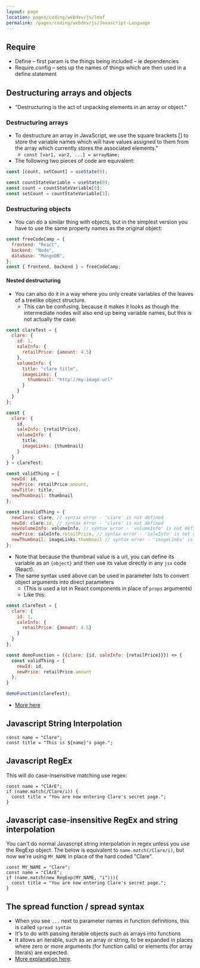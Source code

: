 ```yaml
---
layout: page
location: pages/coding/webdev/js/leaf
permalink: /pages/coding/webdev/js/Javascript-Language
---
```

## Require

  - Define – first param is the things being included – ie dependencies
  - Require.config – sets up the names of things which are then used in
    a define statement

## Destructuring arrays and objects

- "Destructuring is the act of unpacking elements in an array or object."

### Destructuring arrays

- To destructure an array in JavaScript, we use the square brackets [] to store the variable names which will have values assigned to them from the array which currently stores the associated elements."
    - `const [var1, var2, ...] = arrayName;`
- The following two pieces of code are equivalent:

```javascript
const [count, setCount] = useState(0);
```

```javascript
const countStateVariable = useState(0); 
const count = countStateVariable[0]; 
const setCount = countStateVariable[1]; 
```

### Destructuring objects

- You can do a similar thing with objects, but in the simplest version you have to use the same property names as the original object:

```js
const freeCodeCamp = {
  frontend: "React",
  backend: "Node",
  database: "MongoDB",
};
const { frontend, backend } = freeCodeCamp;
```

#### Nested destructuring

- You can also do it in a way where you only create variables of the leaves of a treelike object structure.
  - This can be confusing, because it makes it looks as though the intermediate nodes will also end up being variable names, but this is not actually the case:

```js
const clareTest = {
  clare: {
    id: 1,
    saleInfo: {
      retailPrice: {amount: 4.5}
    }, 
    volumeInfo: {
      title: "clare title",
      imageLinks: {
        thumbnail: "http://my-image-url"
      }
    }
  }
};

const {
  clare: { 
    id, 
    saleInfo: {retailPrice}, 
    volumeInfo: {
      title, 
      imageLinks: {thumbnail}
    }
  }
} = clareTest;

const validThing = {
  newId: id,
  newPrice: retailPrice.amount,
  newTitle: title,
  newThumbnail: thumbnail
};

const invalidThing = {
  newClare: clare, // syntax error - 'clare' is not defined
  newId: clare.id, // syntax error - 'clare' is not defined
  newVolumeInfo: volumeInfo, // syntax error - 'volumeInfo' is not defined
  newPrice: saleInfo.retailPrice, // syntax error - 'saleInfo' is not defined
  newThumbnail: imageLinks.thumbnail // syntax error - 'imageLinks' is not defined
};
```

- Note that because the thumbnail value is a url, you can define its variable as an `{object}` and then use its value directly in any `jsx` code (React). 
- The same syntax used above can be used in parameter lists to convert object arguments into direct parameters
  - (This is used a lot in React components in place of `props` arguments)
  - Like this:

```js
const clareTest = {
  clare: {
    id: 1,
    saleInfo: {
      retailPrice: {amount: 4.5}
    }
  }
};

const demoFunction = ({clare: {id, saleInfo: {retailPrice}}}) => {    
  const validThing = {
    newId: id,
    newPrice: retailPrice.amount
  };
}

demoFunction(clareTest);
```

- [More here](https://www.freecodecamp.org/news/destructuring-patterns-javascript-arrays-and-objects/#:~:text=To%20destructure%20an%20array%20in,the%20array%20storing%20the%20element)

## Javascript String Interpolation

```
const name = "Clare";
const title = "This is ${name}'s page.";
```

## Javascript RegEx

This will do case-insensitive matching use regex:

```
const name = "ClArE";
if (name.match(/Clare/i)) {
  const title = "You are now entering Clare's secret page.";
}
```

## Javascript case-insensitive RegEx and string interpolation

You can't do normal Javascript string interpolation in regex unless you use the RegExp object. The below is equivalent to `name.match(/Clare/i)`, but now we're using `MY_NAME` in place of the hard coded "Clare". 

```
const MY_NAME = "Clare";
const name = "ClArE";
if (name.match(new RegExp(MY_NAME, "i"))){
  const title = "You are now entering Clare's secret page.";
}
```

## The spread function / spread syntax

- When you see `...` next to parameter names in function definitions, this is called `spread syntax`
- It's to do with passing iterable objects such as arrays into functions
- It allows an iterable, such as an array or string, to be expanded in places where zero or more arguments (for function calls) or elements (for array literals) are expected.
- [More explanation here](https://developer.mozilla.org/en-US/docs/Web/JavaScript/Reference/Operators/Spread_syntax).